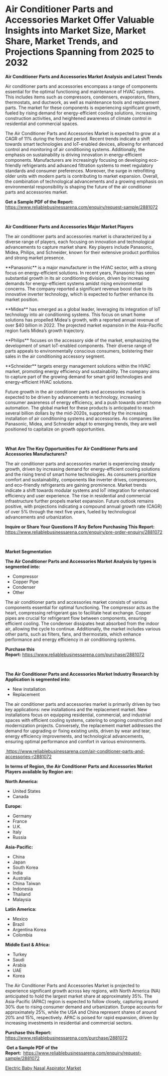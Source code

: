 <p><h1>Air Conditioner Parts and Accessories Market Offer Valuable Insights into Market Size, Market Share, Market Trends, and Projections Spanning from 2025 to 2032</h1></p><p><strong>Air Conditioner Parts and Accessories Market Analysis and Latest Trends</strong></p>
<p><p>Air conditioner parts and accessories encompass a range of components essential for the optimal functioning and maintenance of HVAC systems. This includes items such as compressors, condensers, evaporators, filters, thermostats, and ductwork, as well as maintenance tools and replacement parts. The market for these components is experiencing significant growth, fueled by rising demand for energy-efficient cooling solutions, increasing construction activities, and heightened awareness of climate control in residential and commercial spaces.</p><p>The Air Conditioner Parts and Accessories Market is expected to grow at a CAGR of 11% during the forecast period. Recent trends indicate a shift towards smart technologies and IoT-enabled devices, allowing for enhanced control and monitoring of air conditioning systems. Additionally, the emphasis on sustainability is driving innovation in energy-efficient components. Manufacturers are increasingly focusing on developing eco-friendly refrigerants and advanced filtration systems to meet regulatory standards and consumer preferences. Moreover, the surge in retrofitting older units with modern parts is contributing to market expansion. Overall, the combination of technological advancements and a growing emphasis on environmental responsibility is shaping the future of the air conditioner parts and accessories market.</p></p>
<p><strong>Get a Sample PDF of the Report:&nbsp;</strong> <a href="https://www.reliablebusinessarena.com/enquiry/request-sample/2881072?utm_campaign=2248&utm_medium=2&utm_source=Github&utm_content=ia&utm_term=12032025&utm_id=air-conditioner-parts-and-accessories">https://www.reliablebusinessarena.com/enquiry/request-sample/2881072</a></p>
<p>&nbsp;</p>
<p><strong>Air Conditioner Parts and Accessories Major Market Players</strong></p>
<p><p>The air conditioner parts and accessories market is characterized by a diverse range of players, each focusing on innovation and technological advancements to capture market share. Key players include Panasonic, Midea, Philips, and Schneider, known for their extensive product portfolios and strong market presence.</p><p>**Panasonic** is a major manufacturer in the HVAC sector, with a strong focus on energy-efficient solutions. In recent years, Panasonic has seen substantial growth in its air conditioning division, driven by increasing demands for energy-efficient systems amidst rising environmental concerns. The company reported a significant revenue boost due to its innovative inverter technology, which is expected to further enhance its market position.</p><p>**Midea** has emerged as a global leader, leveraging its integration of IoT technology into air conditioning systems. This focus on smart home solutions has propelled Midea's growth, with a reported annual revenue of over $40 billion in 2022. The projected market expansion in the Asia-Pacific region fuels Midea’s growth trajectory.</p><p>**Philips** focuses on the accessory side of the market, emphasizing the development of smart IoT-enabled components. Their diverse range of parts appeals to environmentally conscious consumers, bolstering their sales in the air conditioning accessory segment.</p><p>**Schneider** targets energy management solutions within the HVAC market, promoting energy efficiency and sustainability. The company aims to capture part of the growing demand for smart grid technologies and energy-efficient HVAC solutions.</p><p>Future growth in the air conditioner parts and accessories market is expected to be driven by advancements in technology, increasing consumer awareness of energy efficiency, and a push towards smart home automation. The global market for these products is anticipated to reach several billion dollars by the mid-2020s, supported by the increasing installation of air conditioning systems and accessories. As companies like Panasonic, Midea, and Schneider adapt to emerging trends, they are well positioned to capitalize on growth opportunities.</p></p>
<p>&nbsp;</p>
<p><strong>What Are The Key Opportunities For Air Conditioner Parts and Accessories Manufacturers?</strong></p>
<p><p>The air conditioner parts and accessories market is experiencing steady growth, driven by increasing demand for energy-efficient cooling solutions and the rising trend of smart home technologies. As consumers prioritize comfort and sustainability, components like inverter drives, compressors, and eco-friendly refrigerants are gaining prominence. Market trends indicate a shift towards modular systems and IoT integration for enhanced efficiency and user experience. The rise in residential and commercial infrastructure further propels market expansion. Future outlook remains positive, with projections indicating a compound annual growth rate (CAGR) of over 5% through the next five years, fueled by technological advancements and urbanization.</p></p>
<p><strong>Inquire or Share Your Questions If Any Before Purchasing This Report:</strong> <a href="https://www.reliablebusinessarena.com/enquiry/pre-order-enquiry/2881072?utm_campaign=2248&utm_medium=2&utm_source=Github&utm_content=ia&utm_term=12032025&utm_id=air-conditioner-parts-and-accessories">https://www.reliablebusinessarena.com/enquiry/pre-order-enquiry/2881072</a></p>
<p>&nbsp;</p>
<p><strong>Market Segmentation</strong></p>
<p><strong>The Air Conditioner Parts and Accessories Market Analysis by types is segmented into:</strong></p>
<p><ul><li>Compressor</li><li>Copper Pipe</li><li>Condenser</li><li>Other</li></ul></p>
<p><p>The air conditioner parts and accessories market consists of various components essential for optimal functioning. The compressor acts as the heart, compressing refrigerant gas to facilitate heat exchange. Copper pipes are crucial for refrigerant flow between components, ensuring efficient cooling. The condenser dissipates heat absorbed from the indoor air, allowing the cycle to continue. Additionally, the market includes various other parts, such as filters, fans, and thermostats, which enhance performance and energy efficiency in air conditioning systems.</p></p>
<p><strong>Purchase this Report:&nbsp;</strong><a href="https://www.reliablebusinessarena.com/purchase/2881072?utm_campaign=2248&utm_medium=2&utm_source=Github&utm_content=ia&utm_term=12032025&utm_id=air-conditioner-parts-and-accessories">https://www.reliablebusinessarena.com/purchase/2881072</a></p>
<p>&nbsp;</p>
<p><strong>The Air Conditioner Parts and Accessories Market Industry Research by Application is segmented into:</strong></p>
<p><ul><li>New installation</li><li>Replacement</li></ul></p>
<p><p>The air conditioner parts and accessories market is primarily driven by two key applications: new installations and the replacement market. New installations focus on equipping residential, commercial, and industrial spaces with efficient cooling systems, catering to ongoing construction and modernization projects. Conversely, the replacement market addresses the demand for upgrading or fixing existing units, driven by wear and tear, energy efficiency improvements, and technological advancements, ensuring optimal performance and comfort in various environments.</p></p>
<p><a href="https://www.reliablebusinessarena.com/air-conditioner-parts-and-accessories-r2881072?utm_campaign=2248&utm_medium=2&utm_source=Github&utm_content=ia&utm_term=12032025&utm_id=air-conditioner-parts-and-accessories">&nbsp;https://www.reliablebusinessarena.com/air-conditioner-parts-and-accessories-r2881072</a></p>
<p><strong>In terms of Region, the Air Conditioner Parts and Accessories Market Players available by Region are:</strong></p>
<p>
    <p> <strong> North America: </strong>
        <ul>
            <li>United States</li>
            <li>Canada</li>
        </ul>
        </p> 
    <p> <strong> Europe: </strong>
        <ul>
            <li>Germany</li>
            <li>France</li>
            <li>U.K.</li>
            <li>Italy</li>
            <li>Russia</li>
        </ul>
        </p> 
    <p> <strong> Asia-Pacific: </strong>
        <ul>
            <li>China</li>
            <li>Japan</li>
            <li>South Korea</li>
            <li>India</li>
            <li>Australia</li>
            <li>China Taiwan</li>
            <li>Indonesia</li>
            <li>Thailand</li>
            <li>Malaysia</li>
        </ul>
        </p> 
    <p> <strong> Latin America: </strong>
        <ul>
            <li>Mexico</li>
            <li>Brazil</li>
            <li>Argentina Korea</li>
            <li>Colombia</li>
        </ul>
        </p> 
    <p> <strong> Middle East & Africa: </strong>
        <ul>
            <li>Turkey</li>
            <li>Saudi</li>
            <li>Arabia</li>
            <li>UAE</li>
            <li>Korea</li>
        </ul>
    </p>
    </p>
<p><p>The Air Conditioner Parts and Accessories Market is projected to experience significant growth across key regions, with North America (NA) anticipated to hold the largest market share at approximately 35%. The Asia-Pacific (APAC) region is expected to follow closely, capturing around 30% due to rising consumer demand and urbanization. Europe accounts for approximately 25%, while the USA and China represent shares of around 20% and 15%, respectively. APAC is poised for rapid expansion, driven by increasing investments in residential and commercial sectors.</p></p>
<p><strong>Purchase this Report: </strong><a href="https://www.reliablebusinessarena.com/purchase/2881072?utm_campaign=2248&utm_medium=2&utm_source=Github&utm_content=ia&utm_term=12032025&utm_id=air-conditioner-parts-and-accessories">https://www.reliablebusinessarena.com/purchase/2881072</a></p>
<p>&nbsp;<strong>Get a Sample PDF of the Report:&nbsp;&nbsp;</strong><a href="https://www.reliablebusinessarena.com/enquiry/request-sample/2881072?utm_campaign=2248&utm_medium=2&utm_source=Github&utm_content=ia&utm_term=12032025&utm_id=air-conditioner-parts-and-accessories">https://www.reliablebusinessarena.com/enquiry/request-sample/2881072</a></p>
<p><strong></strong></p>
<p><p><a href="https://github.com/yoshih12/Market-Research-Report-List-4/blob/main/electric-baby-nasal-aspirator-market.md?utm_campaign=2248&utm_medium=2&utm_source=Github&utm_content=ia&utm_term=12032025&utm_id=air-conditioner-parts-and-accessories">Electric Baby Nasal Aspirator Market</a></p></p>